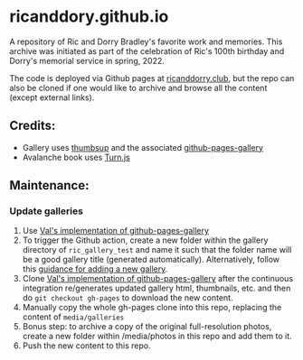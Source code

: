# ricanddory.github.io

A repository of Ric and Dorry Bradley's favorite work and memories. This archive was initiated as part of the celebration of Ric's 100th birthday and Dorry's memorial service in spring, 2022.

The code is deployed via Github pages at [ricanddorry.club](https://ricanddorry.club), but the repo can also be cloned if one would like to archive and browse all the content (except external links).


## Credits:
* Gallery uses [thumbsup](https://github.com/thumbsup/thumbsup) and the associated [github-pages-gallery](https://github.com/gautamkrishnar/github-pages-gallery)
* Avalanche book uses [Turn.js](http://www.turnjs.com)


## Maintenance:

### Update galleries

1. Use [Val's implementation of github-pages-gallery](https://github.com/veirs/ric_gallery_test)
2. To trigger the Github action, create a new folder within the gallery directory of `ric_gallery_test` and name it such that the folder name will be a good gallery title (generated automatically). Alternatively, follow this [guidance for adding a new gallery](https://github.com/veirs/ric_gallery_test#adding-a-new-album-to-gallery).
3. Clone [Val's implementation of github-pages-gallery](https://github.com/veirs/ric_gallery_test) after the continuous integration re/generates updated gallery html, thumbnails, etc. and then do `git checkout gh-pages` to download the new content.
4. Manually copy the whole gh-pages clone into this repo, replacing the content of `media/galleries`
5. Bonus step: to archive a copy of the original full-resolution photos, create a new folder within /media/photos in this repo and add them to it.
6. Push the new content to this repo.


